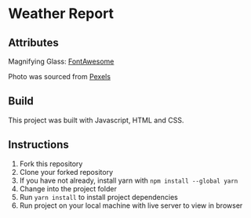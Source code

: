 # Weather Report

## Attributes

Magnifying Glass: [FontAwesome](https://fontawesome.com/icons)

Photo was sourced from [Pexels](https://www.pexels.com)

## Build

This project was built with Javascript, HTML and CSS.

## Instructions

1. Fork this repository
1. Clone your forked repository
1. If you have not already, install yarn with `npm install --global yarn`
1. Change into the project folder
1. Run `yarn install` to install project dependencies
1. Run project on your local machine with live server to view in browser
